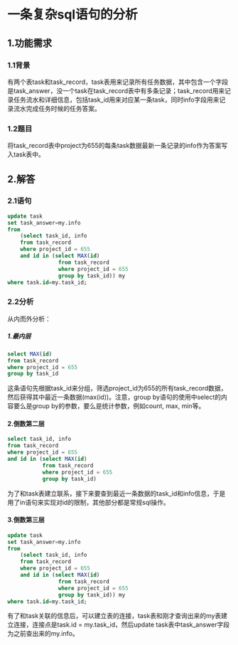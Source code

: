 # 一条复杂sql语句的分析

## 1.功能需求  
### 1.1背景  
有两个表task和task_record，task表用来记录所有任务数据，其中包含一个字段是task_answer，没一个task在task_record表中有多条记录；task_record用来记录任务流水和详细信息，包括task_id用来对应某一条task，同时info字段用来记录流水完成任务时候的任务答案。  
### 1.2题目  
将task_record表中project为655的每条task数据最新一条记录的info作为答案写入task表中。  

## 2.解答  
### 2.1语句  
```sql
update task 
set task_answer=my.info 
from 
    (select task_id, info 
    from task_record 
    where project_id = 655 
    and id in (select MAX(id) 
                from task_record 
                where project_id = 655 
                group by task_id)) my
where task.id=my.task_id;
```

### 2.2分析
从内而外分析：  
##### 1.最内层  
```sql
select MAX(id) 
from task_record 
where project_id = 655 
group by task_id
```    
这条语句先根据task_id来分组，筛选project_id为655的所有task_record数据，然后获得其中最近一条数据(max(id))。注意，group by语句的使用中select的内容要么是group by的参数，要么是统计参数，例如count, max, min等。   
#### 2.倒数第二层  
```sql
select task_id, info 
from task_record 
where project_id = 655 
and id in (select MAX(id) 
           from task_record 
           where project_id = 655     
           group by task_id)
```  
为了和task表建立联系，接下来要查到最近一条数据的task_id和info信息，于是用了in语句来实现对id的限制，其他部分都是常规sql操作。  
#### 3.倒数第三层  
```sql
update task 
set task_answer=my.info 
from 
    (select task_id, info 
    from task_record 
    where project_id = 655 
    and id in (select MAX(id) 
                from task_record 
                where project_id = 655 
                group by task_id)) my
where task.id=my.task_id;
```  
有了和task关联的信息后，可以建立表的连接，task表和刚才查询出来的my表建立连接，连接点是task.id = my.task_id，然后update task表中task_answer字段为之前查出来的my.info。

